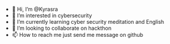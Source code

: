 - 👋 Hi, I’m @Kyrasra
- 👀 I’m interested in cybersecurity  
- 🌱 I’m currently learning cyber security meditation and English
- 💞️ I’m looking to collaborate on hackthon 
- 📫 How to reach me just send me message on github

<!---
Kyrasra/Kyrasra is a ✨ special ✨ repository because its `README.md` (this file) appears on your GitHub profile.
You can click the Preview link to take a look at your changes.
--->
